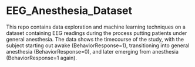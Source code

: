 # EEG_Anesthesia_Dataset
This repo contains data exploration and machine learning techniques on a dataset containing EEG readings during the process putting patients under general anesthesia. The data shows the timecourse of the study, with the subject starting out awake
(BehaviorResponse=1), transitioning into general anesthesia (BehaviorResponse=0), and later emerging from anesthesia (BehaviorResponse=1 again).
